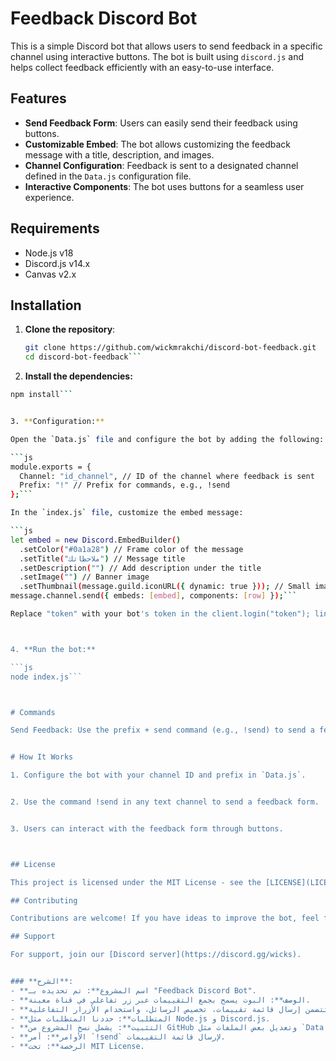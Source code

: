 # Feedback Discord Bot

This is a simple Discord bot that allows users to send feedback in a specific channel using interactive buttons. The bot is built using `discord.js` and helps collect feedback efficiently with an easy-to-use interface.

## Features

- **Send Feedback Form**: Users can easily send their feedback using buttons.
- **Customizable Embed**: The bot allows customizing the feedback message with a title, description, and images.
- **Channel Configuration**: Feedback is sent to a designated channel defined in the `Data.js` configuration file.
- **Interactive Components**: The bot uses buttons for a seamless user experience.

## Requirements

- Node.js v18
- Discord.js v14.x
- Canvas v2.x

## Installation

1. **Clone the repository**:
   ```bash
   git clone https://github.com/wickmrakchi/discord-bot-feedback.git
   cd discord-bot-feedback```

2. **Install the dependencies:**

```bash
npm install```


3. **Configuration:**

Open the `Data.js` file and configure the bot by adding the following:

```js
module.exports = {
  Channel: "id_channel", // ID of the channel where feedback is sent
  Prefix: "!" // Prefix for commands, e.g., !send
};```

In the `index.js` file, customize the embed message:

```js
let embed = new Discord.EmbedBuilder()
  .setColor("#0a1a28") // Frame color of the message
  .setTitle("ملاحظاتك") // Message title
  .setDescription("") // Add description under the title
  .setImage("") // Banner image
  .setThumbnail(message.guild.iconURL({ dynamic: true })); // Small image (server icon)
message.channel.send({ embeds: [embed], components: [row] });```

Replace "token" with your bot's token in the client.login("token"); line.



4. **Run the bot:**

```js
node index.js```



# Commands

Send Feedback: Use the prefix + send command (e.g., !send) to send a feedback form with interactive buttons to the designated channel.


# How It Works

1. Configure the bot with your channel ID and prefix in `Data.js`.


2. Use the command !send in any text channel to send a feedback form.


3. Users can interact with the feedback form through buttons.



## License

This project is licensed under the MIT License - see the [LICENSE](LICENSE) file for details.

## Contributing

Contributions are welcome! If you have ideas to improve the bot, feel free to open an issue or submit a pull request.

## Support

For support, join our [Discord server](https://discord.gg/wicks).


### **الشرح**:
- **اسم المشروع**: تم تحديده بـ "Feedback Discord Bot".
- **الوصف**: البوت يسمح بجمع التقييمات عبر زر تفاعلي في قناة معينة.
- **المميزات**: تتضمن إرسال قائمة تقييمات، تخصيص الرسائل، واستخدام الأزرار التفاعلية.
- **المتطلبات**: حددنا المتطلبات مثل Node.js و Discord.js.
- **التثبيت**: يشمل نسخ المشروع من GitHub وتعديل بعض الملفات مثل `Data.js` و `index.js`.
- **الأوامر**: أمر `!send` لإرسال قائمة التقييمات.
- **الرخصة**: تحت MIT License.
